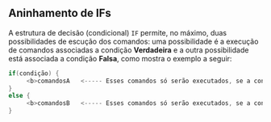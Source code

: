 Aninhamento de IFs
----
A estrutura de decisão (condicional) ```IF``` permite, no máximo, duas possibilidades de escução dos comandos: uma possibilidade é a execução de comandos associadas a condição <b>Verdadeira</b> e a outra possibilidade está associada a condição <b>Falsa</b>, como mostra o exemplo a seguir:
``` C
if(condição) {
     <b>comandosA   <----- Esses comandos só serão executados, se a condição for avaliada Verdadeira.
} 
else {
     <b>comandosB   <----- Esses comandos só serão executados, se a condição for avaliada Falsa.
}
```
